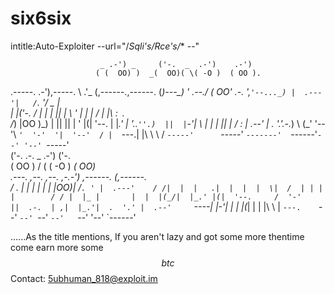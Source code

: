 # six6six
intitle:Auto-Exploiter --url="/**Sqli's*/*Rce's*/** --"

                        _ .-') _     ('-.  _  .-')    .-')    
                       ( (  OO) )  _(  OO)( \( -O )  ( OO ).  
   .-----.  .-'),-----. \     .'_ (,------.,------. (_)---\_) 
  '  .--./ ( OO'  .-.  ',`'--..._) |  .---'|   /`. '/    _ |  
  |  |('-. /   |  | |  ||  |  \  ' |  |    |  /  | |\  :` `.  
 /_) |OO  )\_) |  |\|  ||  |   ' |(|  '--. |  |_.' | '..`''.) 
 ||  |`-'|   \ |  | |  ||  |   / : |  .--' |  .  '.'.-._)   \ 
(_'  '--'\    `'  '-'  '|  '--'  / |  `---.|  |\  \ \       / 
   `-----'      `-----' `-------'  `------'`--' '--' `-----'  
                        ('-. .-.         _  .-')     ('-.     
                       ( OO )  /        ( \( -O )  _(  OO)    
                .---.  ,--. ,--.  ,-.-') ,------. (,------.   
               / .  |  |  | |  |  |  |OO)|   /`. ' |  .---'   
              / /|  |  |   .|  |  |  |  \|  /  | | |  |       
             / / |  |_ |       |  |  |(_/|  |_.' |(|  '--.    
            /  '-'    ||  .-.  | ,|  |_.'|  .  '.' |  .--'    
            `----|  |-'|  | |  |(_|  |   |  |\  \  |  `---.   
                 `--'  `--' `--'  `--'   `--' '--' `------'   



......As the title mentions, 
If you aren't lazy and got some more thentime 
come earn more some $$btc$$
Contact: 5ubhuman_818@exploit.im
